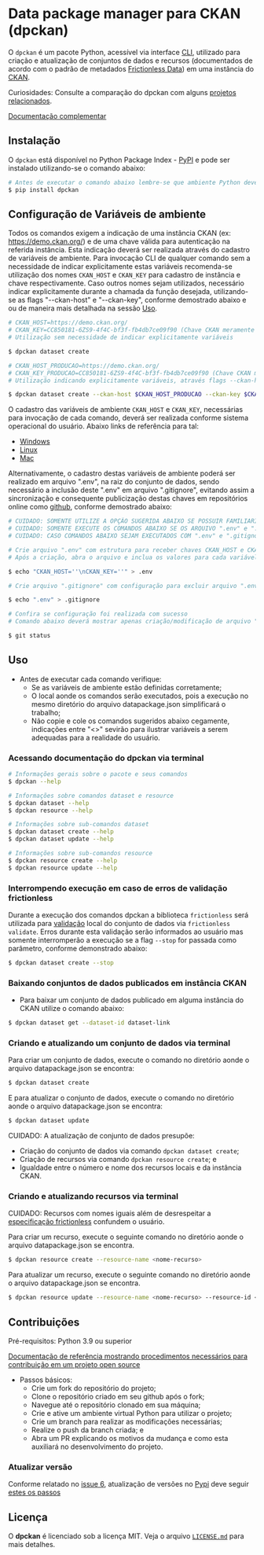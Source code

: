 # Data package manager para CKAN (dpckan)

O `dpckan` é um pacote Python, acessível via interface [CLI](https://pt.wikipedia.org/wiki/Interface_de_linha_de_comandos), utilizado para criação e atualização de conjuntos de dados e recursos (documentados de acordo com o padrão de metadados [Frictionless Data](https://frictionlessdata.io/)) em uma instância do [CKAN](https://ckan.org/).

Curiosidades: Consulte a comparação do dpckan com alguns [projetos relacionados](RELATED_PROJECTS.md).

[Documentação complementar](https://dpckan.readthedocs.io/en/latest/)

## Instalação

O `dpckan` está disponível no Python Package Index - [PyPI](https://pypi.org/project/dpckan/) e pode ser instalado utilizando-se o comando abaixo:

```bash
# Antes de executar o comando abaixo lembre-se que ambiente Python deverá estar ativo
$ pip install dpckan
```

## Configuração de Variáveis de ambiente

Todos os comandos exigem a indicação de uma instância CKAN (ex: https://demo.ckan.org/) e de uma chave válida para autenticação na referida instância. Esta indicação deverá ser realizada através do cadastro de variáveis de ambiente. Para invocação CLI de qualquer comando sem a necessidade de indicar explicitamente estas variáveis recomenda-se utilização dos nomes `CKAN_HOST` e `CKAN_KEY` para cadastro de instância e chave respectivamente. Caso outros nomes sejam utilizados, necessário indicar explicitamente durante a chamada da função desejada, utilizando-se as flags "--ckan-host" e "--ckan-key", conforme demostrado abaixo e ou de maneira mais detalhada na sessão [Uso](#uso).


```bash
# CKAN_HOST=https://demo.ckan.org/
# CKAN_KEY=CC850181-6ZS9-4f4C-bf3f-fb4db7ce09f90 (Chave CKAN meramente ilustrativa)
# Utilização sem necessidade de indicar explicitamente variáveis

$ dpckan dataset create
```

```bash
# CKAN_HOST_PRODUCAO=https://demo.ckan.org/
# CKAN_KEY_PRODUCAO=CC850181-6ZS9-4f4C-bf3f-fb4db7ce09f90 (Chave CKAN meramente ilustrativa)
# Utilização indicando explicitamente variáveis, através flags --ckan-host e --ckan-key

$ dpckan dataset create --ckan-host $CKAN_HOST_PRODUCAO --ckan-key $CKAN_KEY_PRODUCAO
```

O cadastro das variáveis de ambiente `CKAN_HOST` e `CKAN_KEY`, necessárias para invocação de cada comando, deverá ser realizada conforme sistema operacional do usuário. Abaixo links de referência para tal:

  * [Windows](https://professor-falken.com/pt/windows/como-configurar-la-ruta-y-las-variables-de-entorno-en-windows-10/)
  * [Linux](https://ricardo-reis.medium.com/vari%C3%A1veis-de-ambiente-no-linux-debian-f677d6ca94c)
  * [Mac](https://support.apple.com/pt-br/guide/terminal/apd382cc5fa-4f58-4449-b20a-41c53c006f8f/mac)


Alternativamente, o cadastro destas variáveis de ambiente poderá ser realizado em arquivo ".env", na raiz do conjunto de dados, sendo necessário a inclusão deste ".env" em arquivo ".gitignore", evitando assim a sincronização e consequente publicização destas chaves em repositórios online como [github](https://github.com/), conforme demostrado abaixo:


```bash
# CUIDADO: SOMENTE UTILIZE A OPÇÃO SUGERIDA ABAIXO SE POSSUIR FAMILIARIDADE COM O ASSUNTO, EVITANDO ASSIM PROBLEMAS COM ACESSO DE TERCEIROS NÃO AUTORIZADOS EM SUA INSTÂNCIA CKAN
# CUIDADO: SOMENTE EXECUTE OS COMANDOS ABAIXO SE OS ARQUIVO ".env" e ".gitignore" NÃO EXISTIREM NA RAIZ DO CONJUNTO DE DADOS
# CUIDADO: CASO COMANDOS ABAIXO SEJAM EXECUTADOS COM ".env" e ".gitignore" EXISTENTES TODO CONTEÚDO DOS MESMOS SERÁ APAGADO

# Crie arquivo ".env" com estrutura para receber chaves CKAN_HOST e CKAN_KEY
# Após a criação, abra o arquivo e inclua os valores para cada variável

$ echo "CKAN_HOST=''\nCKAN_KEY=''" > .env
```
```bash
# Crie arquivo ".gitignore" com configuração para excluir arquivo ".env" do controle de versão git

$ echo ".env" > .gitignore
```
```bash
# Confira se configuração foi realizada com sucesso
# Comando abaixo deverá mostrar apenas criação/modificação de arquivo ".gitignore", não sendo apresentado nada para arquivo ".env"

$ git status
```

## Uso

- Antes de executar cada comando verifique:
    - Se as variáveis de ambiente estão definidas corretamente;
    - O local aonde os comandos serão executados, pois a execução no mesmo diretório do arquivo datapackage.json simplificará o trabalho;
    - Não copie e cole os comandos sugeridos abaixo cegamente, indicações entre "<>" sevirão para ilustrar variáveis a serem adequadas para a realidade do usuário.


### Acessando documentação do dpckan via terminal

```bash
# Informações gerais sobre o pacote e seus comandos
$ dpckan --help

# Informações sobre comandos dataset e resource
$ dpckan dataset --help
$ dpckan resource --help

# Informações sobre sub-comandos dataset
$ dpckan dataset create --help
$ dpckan dataset update --help

# Informações sobre sub-comandos resource
$ dpckan resource create --help
$ dpckan resource update --help
```

### Interrompendo execução em caso de erros de validação frictionless

Durante a execução dos comandos dpckan a biblioteca `frictionless` será utilizada para [validação](https://framework.frictionlessdata.io/docs/guides/validation-guide) local do conjunto de dados via `frictionless validate`. Erros durante esta validação serão informados ao usuário mas somente interromperão a execução se a flag `--stop` for passada como parâmetro, conforme demonstrado abaixo:

```bash
$ dpckan dataset create --stop
```
### Baixando conjuntos de dados publicados em instância CKAN

- Para baixar um conjunto de dados publicado em alguma instância do CKAN utilize o comando abaixo:

```bash
$ dpckan dataset get --dataset-id dataset-link
```

### Criando e atualizando um conjunto de dados via terminal

Para criar um conjunto de dados, execute o comando no diretório aonde o arquivo datapackage.json se encontra:

```bash
$ dpckan dataset create
```

E para atualizar o conjunto de dados, execute o comando no diretório aonde o arquivo datapackage.json se encontra:

```bash
$ dpckan dataset update
```

CUIDADO: A atualização de conjunto de dados presupõe:

* Criação do conjunto de dados via comando `dpckan dataset create`;
* Criação de recursos via comando `dpckan resource create`; e
* Igualdade entre o número e nome dos recursos locais e da instância CKAN.

### Criando e atualizando recursos via terminal

CUIDADO: Recursos com nomes iguais além de desrespeitar a [especificação frictionless](https://specs.frictionlessdata.io/data-resource/#metadata-properties) confundem o usuário.

Para criar um recurso, execute o seguinte comando no diretório aonde o arquivo datapackage.json se encontra.

```bash
$ dpckan resource create --resource-name <nome-recurso>
```

Para atualizar um recurso, execute o seguinte comando no diretório aonde o arquivo datapackage.json se encontra.

```bash
$ dpckan resource update --resource-name <nome-recurso> --resource-id <id-recurso>
```

## Contribuições

Pré-requisitos: Python 3.9 ou superior

[Documentação de referência mostrando procedimentos necessários para contribuição em um projeto open source](https://www.dataschool.io/how-to-contribute-on-github/)

- Passos básicos:
    - Crie um fork do repositório do projeto;
    - Clone o repositório criado em seu github após o fork;
    - Navegue até o repositório clonado em sua máquina;
    - Crie e ative um ambiente virtual Python para utilizar o projeto;
    - Crie um branch para realizar as modificações necessárias;
    - Realize o push da branch criada; e
    - Abra um PR explicando os motivos da mudança e como esta auxiliará no desenvolvimento do projeto.

### Atualizar versão

Conforme relatado no [issue 6](https://github.com/dados-mg/dpkgckanmg/issues/6), atualização de versões no [Pypi](https://pypi.org/) deve seguir [estes os passos](https://github.com/dados-mg/dpckan/issues/6#issuecomment-851678297)

## Licença

O **dpckan** é licenciado sob a licença MIT.
Veja o arquivo [`LICENSE.md`](LICENSE.md) para mais detalhes.
